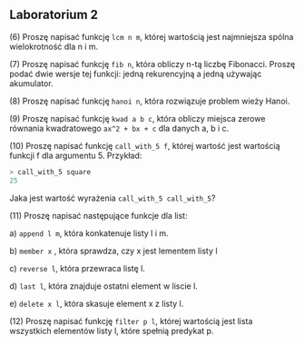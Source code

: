 ## Laboratorium 2

(6) Proszę napisać funkcję `lcm n m`, której wartością jest najmniejsza spólna
wielokrotność dla n i m.

(7) Proszę napisać funkcję `fib n`, która obliczy n-tą liczbę Fibonacci.
  Proszę podać dwie wersje tej funkcji: jedną rekurencyjną a jedną używając akumulator.

(8) Proszę napisać funkcję `hanoi n`, która rozwiązuje problem wieży Hanoi.

(9) Proszę napisać funkcję `kwad a b c`, która obliczy miejsca zerowe równania kwadratowego `ax^2 + bx + c` dla danych a, b i c.

(10) Proszę napisać funkcję `call_with_5 f`, której wartość jest wartością funkcji f dla argumentu 5.
  Przykład:
  ```hs
  > call_with_5 square
  25
  ```
  Jaka jest wartość wyrażenia `call_with_5 call_with_5`?

(11) Proszę napisać następujące funkcje dla list:

  a) `append l m`, która konkatenuje listy l i m.

  b) `member x` , która sprawdza, czy x jest lementem listy l

  c) `reverse l`, która przewraca listę l.

  d) `last l`, która znajduje ostatni element w liscie l.

  e) `delete x l`, która skasuje element x z listy l.

(12) Proszę napisać funkcję `filter p l`, której wartością jest lista wszystkich elementów listy l, które spełnią predykat p. 
